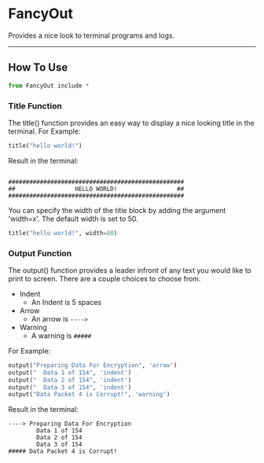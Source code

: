 # FancyOut
Provides a nice look to terminal programs and logs.

<hr>

## How To Use
```python
from FancyOut include *
```

### Title Function
The title() function provides an easy way to display a nice looking title in the terminal.
For Example:
```python
title("hello world!")
```
Result in the terminal:
```terminal

##################################################
##                 HELLO WORLD!                 ##
##################################################

```
You can specify the width of the title block by adding the argument 'width=x'.  The default width is set to 50.
```python
title("hello world!", width=80)
```

### Output Function
The output() function provides a leader infront of any text you would like to print to screen.  There are a couple choices to choose from.
 - Indent
   - An Indent is 5 spaces
 - Arrow
   - An arrow is `---->`
 - Warning
   - A warning is `#####`

For Example:
```python
output("Preparing Data For Encryption", 'arrow')
output("  Data 1 of 154", 'indent')
output("  Data 2 of 154", 'indent')
output("  Data 3 of 154", 'indent')
output("Data Packet 4 is Corrupt!", 'warning')
```
Result in the terminal:
```terminal
----> Preparing Data For Encryption
        Data 1 of 154
        Data 2 of 154
        Data 3 of 154
##### Data Packet 4 is Corrupt!
```
